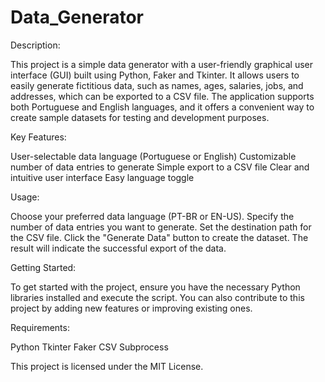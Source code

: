 # Data_Generator

Description:

This project is a simple data generator with a user-friendly graphical user interface (GUI) built using Python, Faker and Tkinter. It allows users to easily generate fictitious data, such as names, ages, salaries, jobs, and addresses, which can be exported to a CSV file.
The application supports both Portuguese and English languages, and it offers a convenient way to create sample datasets for testing and development purposes.


Key Features:

User-selectable data language (Portuguese or English)
Customizable number of data entries to generate
Simple export to a CSV file
Clear and intuitive user interface
Easy language toggle


Usage:

Choose your preferred data language (PT-BR or EN-US).
Specify the number of data entries you want to generate.
Set the destination path for the CSV file.
Click the "Generate Data" button to create the dataset.
The result will indicate the successful export of the data.


Getting Started:

To get started with the project, ensure you have the necessary Python libraries installed and execute the script. You can also contribute to this project by adding new features or improving existing ones.

Requirements:

Python
Tkinter
Faker
CSV
Subprocess

This project is licensed under the MIT License.
